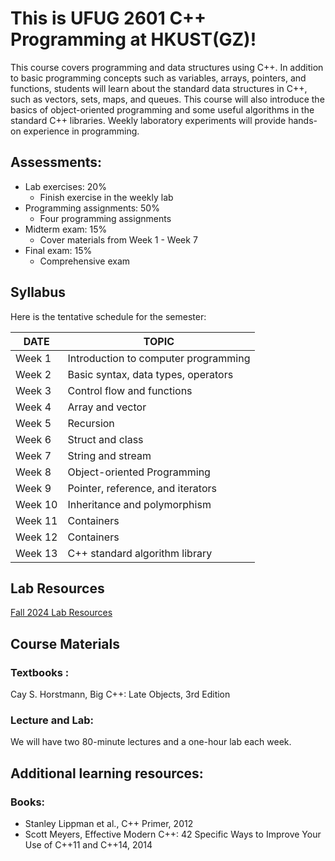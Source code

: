 # This is UFUG 2601 C++ Programming at HKUST(GZ)!

This course covers programming and data structures using C++. In addition to basic programming concepts such as variables, arrays, pointers, and functions, students will learn about the standard data structures in C++, such as vectors, sets, maps, and queues. This course will also introduce the basics of object-oriented programming and some useful algorithms in the standard C++ libraries. Weekly laboratory experiments will provide hands-on experience in programming.

## Assessments:

- Lab exercises: 20%
  - Finish exercise in the weekly lab
- Programming assignments: 50%
  - Four programming assignments
- Midterm exam: 15%
  - Cover materials from Week 1 - Week 7
- Final exam: 15%
  - Comprehensive exam

## Syllabus
Here is the tentative schedule for the semester:


| DATE | TOPIC |
|------|-------|
|Week 1|Introduction to computer programming|
|Week 2|Basic syntax, data types, operators|
|Week 3|Control flow and functions|
|Week 4|Array and vector|
|Week 5|Recursion|
|Week 6|Struct and class|
|Week 7|String and stream|
|Week 8|Object-oriented Programming|
|Week 9|Pointer, reference, and iterators|
|Week 10|Inheritance and polymorphism|
|Week 11|Containers|
|Week 12|Containers|
|Week 13|C++ standard algorithm library|

## Lab Resources
[Fall 2024 Lab Resources](https://github.com/UFUG2601-CPP-Programming/Fall2024Lab)

## Course Materials



### Textbooks :

Cay S. Horstmann, Big C++: Late Objects, 3rd Edition



### Lecture and Lab:

We will have two 80-minute lectures and a one-hour lab each week.


## Additional learning resources:

### Books:

- Stanley Lippman et al., C++ Primer, 2012
- Scott Meyers, Effective Modern C++: 42 Specific Ways to Improve Your Use of C++11 and C++14, 2014
